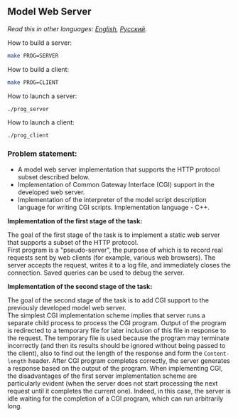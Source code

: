 ## Model Web Server

*Read this in other languages: [English](README.md), [Русский](README.ru.md).*

How to build a server:
```bash
make PROG=SERVER
```

How to build a client:
```bash
make PROG=CLIENT
```

How to launch a server:
```bash
./prog_server
```

How to launch a client:
```bash
./prog_client 
```

### Problem statement:
- A model web server implementation that supports the HTTP protocol subset described below.
- Implementation of Common Gateway Interface (CGI) support in the developed web server.
- Implementation of the interpreter of the model script description language for writing CGI scripts. Implementation language - C++.

<b>Implementation of the first stage of the task:</b>

The goal of the first stage of the task is to implement a static web server that supports a subset of the HTTP protocol. <br>
First program is a "pseudo-server", the purpose of which is to record real requests sent by web clients (for example, various web browsers). The server accepts the request, writes it to a log file, and immediately closes the connection. Saved queries can be used to debug the server. <br>

<b>Implementation of the second stage of the task:</b>

The goal of the second stage of the task is to add CGI support to the previously developed model web server. <br>
The simplest CGI implementation scheme implies that server runs a separate child process to process the CGI program. Output of the program is redirected to a temporary file for later inclusion of this file in response to the request. The temporary file is used because the program may terminate incorrectly (and then its results should be ignored without being passed to the client), also to find out the length of the response and form the `Content-length` header. After CGI program completes correctly, the server generates a response based on the output of the program.
When implementing CGI, the disadvantages of the first server implementation scheme are particularly evident (when the server does not start processing the next request until it completes the current one). Indeed, in this case, the server is idle waiting for the completion of a CGI program, which can run arbitrarily long.
